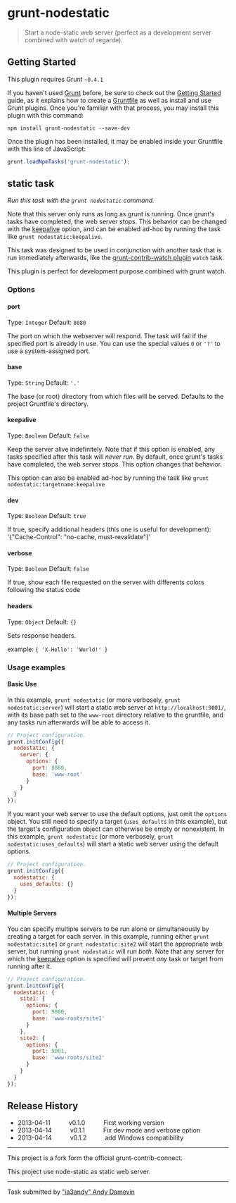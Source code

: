 # grunt-nodestatic

> Start a node-static web server (perfect as a development server combined with watch of regarde).



## Getting Started
This plugin requires Grunt `~0.4.1`

If you haven't used [Grunt](http://gruntjs.com/) before, be sure to check out the [Getting Started](http://gruntjs.com/getting-started) guide, as it explains how to create a [Gruntfile](http://gruntjs.com/sample-gruntfile) as well as install and use Grunt plugins. Once you're familiar with that process, you may install this plugin with this command:

```shell
npm install grunt-nodestatic --save-dev
```

Once the plugin has been installed, it may be enabled inside your Gruntfile with this line of JavaScript:

```js
grunt.loadNpmTasks('grunt-nodestatic');
```




## static task
_Run this task with the `grunt nodestatic` command._

Note that this server only runs as long as grunt is running. Once grunt's tasks have completed, the web server stops. This behavior can be changed with the [keepalive](#keepalive) option, and can be enabled ad-hoc by running the task like `grunt nodestatic:keepalive`.

This task was designed to be used in conjunction with another task that is run immediately afterwards, like the [grunt-contrib-watch plugin](https://github.com/gruntjs/grunt-contrib-watch) `watch` task.

This plugin is perfect for development purpose combined with grunt watch.

### Options

#### port
Type: `Integer`
Default: `8080`

The port on which the webserver will respond. The task will fail if the specified port is already in use. You can use the special values `0` or `'?'` to use a system-assigned port.

#### base
Type: `String`
Default: `'.'`

The base (or root) directory from which files will be served. Defaults to the project Gruntfile's directory.

#### keepalive
Type: `Boolean`
Default: `false`

Keep the server alive indefinitely. Note that if this option is enabled, any tasks specified after this task will _never run_. By default, once grunt's tasks have completed, the web server stops. This option changes that behavior.

This option can also be enabled ad-hoc by running the task like `grunt nodestatic:targetname:keepalive`

#### dev
Type: `Boolean`
Default: `true`

If true, specify additional headers (this one is useful for development):
'{"Cache-Control": "no-cache, must-revalidate"}'

#### verbose
Type: `Boolean`
Default: `false`

If true, show each file requested on the server with differents colors following the status code

#### headers
Type: `Object`
Default: `{}`

Sets response headers.

example: `{ 'X-Hello': 'World!' }`

### Usage examples

#### Basic Use
In this example, `grunt nodestatic` (or more verbosely, `grunt nodestatic:server`) will start a static web server at `http://localhost:9001/`, with its base path set to the `www-root` directory relative to the gruntfile, and any tasks run afterwards will be able to access it.

```javascript
// Project configuration.
grunt.initConfig({
  nodestatic: {
    server: {
      options: {
        port: 8080,
        base: 'www-root'
      }
    }
  }
});
```

If you want your web server to use the default options, just omit the `options` object. You still need to specify a target (`uses_defaults` in this example), but the target's configuration object can otherwise be empty or nonexistent. In this example, `grunt nodestatic` (or more verbosely, `grunt nodestatic:uses_defaults`) will start a static web server using the default options.

```javascript
// Project configuration.
grunt.initConfig({
  nodestatic: {
    uses_defaults: {}
  }
});
```

#### Multiple Servers
You can specify multiple servers to be run alone or simultaneously by creating a target for each server. In this example, running either `grunt nodestatic:site1` or `grunt nodestatic:site2` will  start the appropriate web server, but running `grunt nodestatic` will run _both_. Note that any server for which the [keepalive](#keepalive) option is specified will prevent _any_ task or target from running after it.

```javascript
// Project configuration.
grunt.initConfig({
  nodestatic: {
    site1: {
      options: {
        port: 9000,
        base: 'www-roots/site1'
      }
    },
    site2: {
      options: {
        port: 9001,
        base: 'www-roots/site2'
      }
    }
  }
});
```




## Release History

 * 2013-04-11   v0.1.0   First working version
 * 2013-04-14   v0.1.1   Fix dev mode and verbose option
 * 2013-04-14   v0.1.2   add Windows compatibility


---

This project is a fork form the official grunt-contrib-connect.

This project use node-static as static web server.

---

Task submitted by ["ia3andy" Andy Damevin](https://github.com/ia3andy)




